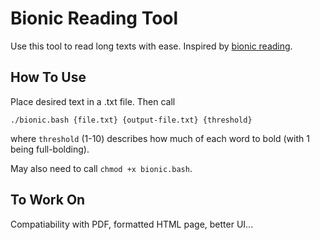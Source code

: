 # Bionic Reading Tool

Use this tool to read long texts with ease. Inspired by [bionic reading](https://bionic-reading.com/). 

## How To Use

Place desired text in a .txt file. Then call 

```
./bionic.bash {file.txt} {output-file.txt} {threshold}
```

where ```threshold``` (1-10) describes how much of each word to bold (with 1 being full-bolding). 

May also need to call ```chmod +x bionic.bash```.

## To Work On

Compatiability with PDF, formatted HTML page, better UI...
